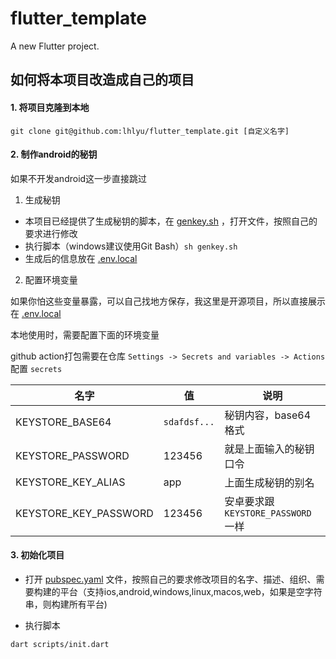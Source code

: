 # flutter_template

A new Flutter project.

## 如何将本项目改造成自己的项目

#### 1. 将项目克隆到本地

```shell
git clone git@github.com:lhlyu/flutter_template.git [自定义名字]
```

#### 2. 制作android的秘钥

如果不开发android这一步直接跳过

1. 生成秘钥

- 本项目已经提供了生成秘钥的脚本，在 [genkey.sh](genkey.sh) ，打开文件，按照自己的要求进行修改
- 执行脚本（windows建议使用Git Bash）`sh genkey.sh`
- 生成后的信息放在 [.env.local](.env.local)


2. 配置环境变量

如果你怕这些变量暴露，可以自己找地方保存，我这里是开源项目，所以直接展示在 [.env.local](.env.local)

本地使用时，需要配置下面的环境变量

github action打包需要在仓库 `Settings -> Secrets and variables -> Actions` 配置 `secrets`

| 名字                    | 值            | 说明                           |
|-----------------------|--------------|------------------------------|
| KEYSTORE_BASE64       | `sdafdsf...` | 秘钥内容，base64格式                |
| KEYSTORE_PASSWORD     | 123456       | 就是上面输入的秘钥口令                  |
| KEYSTORE_KEY_ALIAS    | app          | 上面生成秘钥的别名                    |
| KEYSTORE_KEY_PASSWORD | 123456       | 安卓要求跟 `KEYSTORE_PASSWORD` 一样 |

#### 3. 初始化项目

- 打开 [pubspec.yaml](pubspec.yaml) 文件，按照自己的要求修改项目的名字、描述、组织、需要构建的平台（支持ios,android,windows,linux,macos,web，如果是空字符串，则构建所有平台)

- 执行脚本

```shell
dart scripts/init.dart
```
